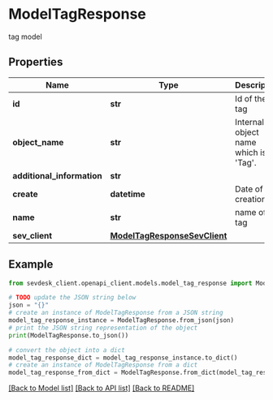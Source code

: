 # ModelTagResponse

tag model

## Properties

Name | Type | Description | Notes
------------ | ------------- | ------------- | -------------
**id** | **str** | Id of the tag | [optional] [readonly] 
**object_name** | **str** | Internal object name which is &#39;Tag&#39;. | [optional] [readonly] 
**additional_information** | **str** |  | [optional] 
**create** | **datetime** | Date of tag creation | [optional] [readonly] 
**name** | **str** | name of the tag | [optional] [readonly] 
**sev_client** | [**ModelTagResponseSevClient**](ModelTagResponseSevClient.md) |  | [optional] 

## Example

```python
from sevdesk_client.openapi_client.models.model_tag_response import ModelTagResponse

# TODO update the JSON string below
json = "{}"
# create an instance of ModelTagResponse from a JSON string
model_tag_response_instance = ModelTagResponse.from_json(json)
# print the JSON string representation of the object
print(ModelTagResponse.to_json())

# convert the object into a dict
model_tag_response_dict = model_tag_response_instance.to_dict()
# create an instance of ModelTagResponse from a dict
model_tag_response_from_dict = ModelTagResponse.from_dict(model_tag_response_dict)
```
[[Back to Model list]](../README.md#documentation-for-models) [[Back to API list]](../README.md#documentation-for-api-endpoints) [[Back to README]](../README.md)


